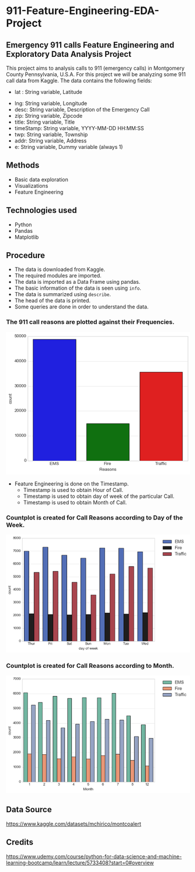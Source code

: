 
# 911-Feature-Engineering-EDA-Project
## Emergency 911 calls Feature Engineering and Exploratory Data Analysis Project
This project aims to analysis calls to 911 (emergency calls) in Montgomery County Pennsylvania, U.S.A.
For this project we will be analyzing some 911 call data from Kaggle. The data contains the following fields:

* lat : String variable, Latitude
- lng: String variable, Longitude
- desc: String variable, Description of the Emergency Call
- zip: String variable, Zipcode
- title: String variable, Title
- timeStamp: String variable, YYYY-MM-DD HH:MM:SS
- twp: String variable, Township
- addr: String variable, Address
- e: String variable, Dummy variable (always 1)

## Methods
- Basic data exploration
- Visualizations
- Feature Engineering

## Technologies used
- Python
- Pandas
- Matplotlib

## Procedure
- The data is downloaded from Kaggle.
- The required modules are imported.
- The data is imported as a Data Frame using pandas.
- The basic information of the data is seen using `info`.
- The data is summarized using `describe`.
- The head of the data is printed.
- Some queries are done in order to understand the data.

### The 911 call reasons are plotted against their Frequencies.
![reasons barplot](https://github.com/navi1910/911-Feature-Engineering-EDA-Project/blob/master/countplot.png 'countplot')

- Feature Engineering is done on the Timestamp.
    - Timestamp is used to obtain Hour of Call.
    - Timestamp is used to obtain day of week of the particular Call.
    - Timestamp is used to obtain Month of Call.

### Countplot is created for Call Reasons according to Day of the Week.
![day of week](https://github.com/navi1910/911-Feature-Engineering-EDA-Project/blob/master/count_dayofweek.png 'day of week')

### Countplot is created for Call Reasons according to Month.
![Month](https://github.com/navi1910/911-Feature-Engineering-EDA-Project/blob/master/count_month.png 'month')

## Data Source
https://www.kaggle.com/datasets/mchirico/montcoalert

## Credits
https://www.udemy.com/course/python-for-data-science-and-machine-learning-bootcamp/learn/lecture/5733408?start=0#overview
